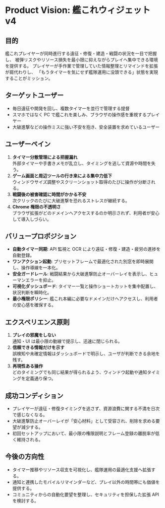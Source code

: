 # Product Vision: 艦これウィジェット v4

## 目的

艦これプレイヤーが同時進行する遠征・修復・建造・戦闘の状況を一目で把握し、
被弾リスクやリソース損失を最小限に抑えながらプレイへ集中できる環境を提供する。
プレイヤーが手作業で管理していた情報整理とリマインドを拡張が肩代わりし、
「もうタイマーを気にせず艦隊運用に没頭できる」状態を実現することがミッション。

## ターゲットユーザー

- 毎日遠征や開発を回し、複数タイマーを並行で管理する提督
- スマホではなく PC で艦これを楽しみ、ブラウザの操作感を重視するプレイヤー
- 大破進撃などの操作ミスに強い不安を抱き、安全装置を求めているユーザー

## ユーザーペイン

1. **タイマー分散管理による把握漏れ**  
   外部タイマーや手書きメモが乱立し、タイミングを逃して資源や時間を失う。
2. **ゲーム画面と周辺ツールの行き来による集中力低下**  
   ウィンドウサイズ調整やスクリーンショット取得のたびに操作が分断される。
3. **戦闘後の被害確認に時間がかかる不安**  
   次クリックのたびに大破進撃を恐れるストレスが継続する。
4. **Chrome 権限の不透明さ**  
   ブラウザ拡張がどのドメインへアクセスするのか明示されず、利用者が安心して導入しづらい。

## バリュープロポジション

- **自動タイマー同期**: API 監視と OCR により遠征・修復・建造・疲労の進捗を自動登録。
- **ワンアクション起動**: プリセットフレームで最適化された別窓を即時展開し、操作導線を一本化。
- **安全ガードレール**: 戦闘結果から大破進撃防止オーバーレイを表示し、ヒューマンエラーを抑止。
- **可視化ダッシュボード**: タイマー一覧と操作ショートカットを集中配置し、状況判断を瞬時化。
- **最小権限ポリシー**: 艦これ本編に必要なドメインだけへアクセスし、利用者の安心感を確保する。

## エクスペリエンス原則

1. **プレイの邪魔をしない**  
   通知・UI は最小限の動線で提示し、迅速に閉じられる。
2. **信頼できる情報だけを示す**  
   誤検知や未確定情報はダッシュボードで明示し、ユーザが判断できる余地を残す。
3. **再現性ある操作**  
   どのタイミングでも同じ結果が得られるよう、ウィンドウ起動や通知タイミングを定義通り保つ。

## 成功コンディション

- プレイヤーが遠征・修復タイミングを逃さず、資源浪費に関する不満を日次で感じなくなる。
- 大破進撃防止オーバーレイが「安心材料」として受容され、削除を求める要望が減少する。
- 初回セットアップにおいて、最小限の権限説明とフレーム登録の離脱率が低く維持される。

## 今後の方向性

- タイマー推移やリソース収支を可視化し、艦隊運用の最適化支援へ拡張する。
- 通知と連携したモバイルリマインダーなど、プレイ以外の時間帯にも価値を提供する。
- コミュニティからの自動化要望を整理し、セキュリティを担保した拡張 API を検討する。
